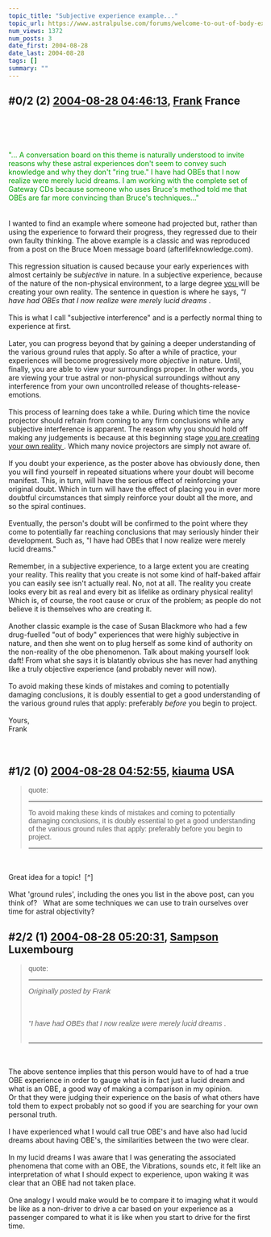 ```yaml
---
topic_title: "Subjective experience example..."
topic_url: https://www.astralpulse.com/forums/welcome-to-out-of-body-experiences!/subjective-experience-example
num_views: 1372
num_posts: 3
date_first: 2004-08-28
date_last: 2004-08-28
tags: []
summary: ""
---
```


## \#0/2 (2) [2004-08-28 04:46:13](https://www.astralpulse.com/forums/index.php?msg=129036), [Frank](https://www.astralpulse.com/forums/profile/?u=359) France ##
<section>
<br>
<br>
<br>
<font color='"navy"'>
 <br>
 "... A conversation board on this theme is naturally understood to invite reasons why these astral experiences don't seem to convey such knowledge and why they don't "ring true." I have had OBEs that I now realize were merely lucid dreams. I am working with the complete set of Gateway CDs because someone who uses Bruce's method told me that OBEs are far more convincing than Bruce's techniques..."
 <br>
</font>
<br>
<br>
I wanted to find an example where someone had projected but, rather than using the experience to forward their progress, they regressed due to their own faulty thinking. The above example is a classic and was reproduced from a post on the Bruce Moen message board (afterlifeknowledge.com).
<br>
<br>
This regression situation is caused because your early experiences with almost certainly be
<i>
 subjective
</i>
in nature. In a subjective experience, because of the nature of the non-physical environment, to a large degree
<u>
 you
</u>
will be creating your own reality. The sentence in question is where he says,
<i>
 "I have had OBEs that I now realize were merely lucid dreams
</i>
.
<br>
<br>
This is what I call "subjective interference" and is a perfectly normal thing to experience at first.
<br>
<br>
Later, you can progress beyond that by gaining a deeper understanding of the various ground rules that apply. So after a while of practice, your experiences will become progressively more
<i>
 objective
</i>
in nature. Until, finally, you are able to view your surroundings proper. In other words, you are viewing your true astral or non-physical surroundings without any interference from your own uncontrolled release of thoughts-release-emotions.
<br>
<br>
This process of learning does take a while. During which time the novice projector should refrain from coming to any firm conclusions while any subjective interference is apparent. The reason why you should hold off making any judgements is because at this beginning stage
<u>
 you are creating your own reality
</u>
. Which many novice projectors are simply not aware of.
<br>
<br>
If you doubt your experience, as the poster above has obviously done, then you will find yourself in repeated situations where your doubt will become manifest. This, in turn, will have the serious effect of reinforcing your original doubt. Which in turn will have the effect of placing you in ever more doubtful circumstances that simply reinforce your doubt all the more, and so the spiral continues.
<br>
<br>
Eventually, the person's doubt will be confirmed to the point where they come to potentially far reaching conclusions that may seriously hinder their development. Such as, "I have had OBEs that I now realize were merely lucid dreams."
<br>
<br>
Remember, in a subjective experience, to a large extent you are creating your reality. This reality that you create is not some kind of half-baked affair you can easily see isn't actually real. No, not at all. The reality you create looks every bit as real and every bit as lifelike as ordinary physical reality! Which is, of course, the root cause or crux of the problem; as people do not believe it is themselves who are creating it.
<br>
<br>
Another classic example is the case of Susan Blackmore who had a few drug-fuelled "out of body" experiences that were highly subjective in nature, and then she went on to plug herself as some kind of authority on the non-reality of the obe phenomenon. Talk about making yourself look daft! From what she says it is blatantly obvious she has never had anything like a truly objective experience (and probably never will now).
<br>
<br>
To avoid making these kinds of mistakes and coming to potentially damaging conclusions, it is doubly essential to get a good understanding of the various ground rules that apply: preferably
<i>
 before
</i>
you begin to project.
<br>
<br>
Yours,
<br>
Frank
<br>
<br>
<br>
</section>

## \#1/2 (0) [2004-08-28 04:52:55](https://www.astralpulse.com/forums/index.php?msg=111646), [kiauma](https://www.astralpulse.com/forums/profile/?u=4632) USA ##
<section>
<blockquote id='"quote"'>
 <font face='"Arial"' id='"quote"' size='"1"'>
  quote:
  <hr height='"1"' id='"quote"' noshade=""/>
  To avoid making these kinds of mistakes and coming to potentially damaging conclusions, it is doubly essential to get a good understanding of the various ground rules that apply: preferably before you begin to project.
  <hr height='"1"' id='"quote"' noshade=""/>
 </font>
</blockquote>
<br>
<br>
Great idea for a topic!  [^]
<br>
<br>
What 'ground rules', including the ones you list in the above post, can you think of?   What are some techniques we can use to train ourselves over time for astral objectivity?
</section>

## \#2/2 (1) [2004-08-28 05:20:31](https://www.astralpulse.com/forums/index.php?msg=111650), [Sampson](https://www.astralpulse.com/forums/profile/?u=4884) Luxembourg ##
<section>
<blockquote id='"quote"'>
 <font face='"Arial"' id='"quote"' size='"1"'>
  quote:
  <hr height='"1"' id='"quote"' noshade=""/>
  <i>
   Originally posted by Frank
  </i>
  <br>
  <br>
  <br>
  <br>
  <i>
   "I have had OBEs that I now realize were merely lucid dreams
  </i>
  .
  <br>
  <br>
  <hr height='"1"' id='"quote"' noshade=""/>
 </font>
</blockquote>
<br>
<br>
The above sentence implies that this person would have to of had a true OBE experience in order to gauge what is in fact just a lucid dream and what is an OBE, a good way of making a comparison in my opinion.
<br>
Or that they were judging their experience on the basis of what others have told them to expect probably not so good if you are searching for your own personal truth.
<br>
<br>
I have experienced what I would call true OBE's and have also had lucid dreams about having OBE's, the similarities between the two were clear.
<br>
<br>
In my lucid dreams I was aware that I was generating the associated phenomena that come with an OBE, the Vibrations, sounds etc, it felt like an interpretation of what I should expect to experience, upon waking it was clear that an OBE had not taken place.
<br>
<br>
One analogy I would make would be to compare it to imaging what it would be like as a non-driver to drive a car based on your experience as a passenger compared to what it is like when you start to drive for the first time.
<br>
</section>